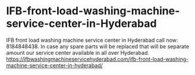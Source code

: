 # IFB-front-load-washing-machine-service-center-in-Hyderabad
IFB front load washing machine service center in Hyderabad call now: 8184848438. In case any spare parts will be replaced that will be separate amount our service center available in all over Hyderabad. https://ifbwashingmachineservicehyderabad.com/ifb-front-load-washing-machine-service-center-in-hyderabad/
